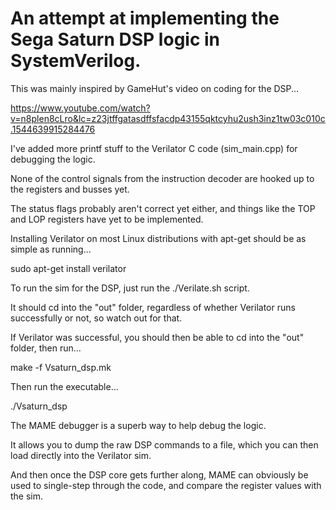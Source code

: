 # An attempt at implementing the Sega Saturn DSP logic in SystemVerilog.

This was mainly inspired by GameHut's video on coding for the DSP...

https://www.youtube.com/watch?v=n8plen8cLro&lc=z23jtffgatasdffsfacdp43155qktcyhu2ush3inz1tw03c010c.1544639915284476

I've added more printf stuff to the Verilator C code (sim_main.cpp) for debugging the logic.

None of the control signals from the instruction decoder are hooked up to the registers and busses yet.

The status flags probably aren't correct yet either, and things like the TOP and LOP registers have yet to be implemented.

Installing Verilator on most Linux distributions with apt-get should be as simple as running...

sudo apt-get install verilator

To run the sim for the DSP, just run the ./Verilate.sh script.

It should cd into the "out" folder, regardless of whether Verilator runs successfully or not, so watch out for that.

If Verilator was successful, you should then be able to cd into the "out" folder, then run...

make -f Vsaturn_dsp.mk

Then run the executable...

./Vsaturn_dsp


The MAME debugger is a superb way to help debug the logic.

It allows you to dump the raw DSP commands to a file, which you can then load directly into the Verilator sim.

And then once the DSP core gets further along, MAME can obviously be used to single-step through the code, and compare the register values with the sim.
